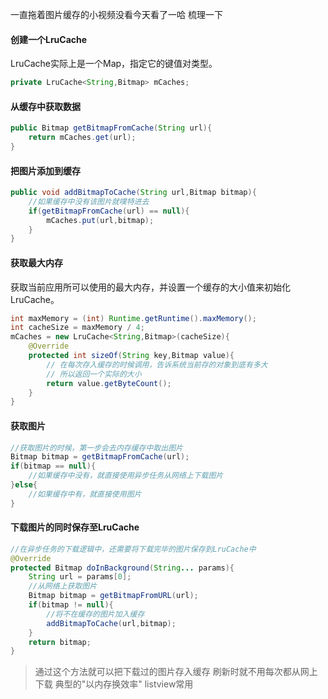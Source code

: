 一直拖着图片缓存的小视频没看今天看了一哈
梳理一下
<!--more-->
#### 创建一个LruCache
LruCache实际上是一个Map，指定它的键值对类型。
```java
private LruCache<String,Bitmap> mCaches;
```
#### 从缓存中获取数据
```java
public Bitmap getBitmapFromCache(String url){
	return mCaches.get(url);
}
```
#### 把图片添加到缓存
```java
public void addBitmapToCache(String url,Bitmap bitmap){
	//如果缓存中没有该图片就噗特进去
	if(getBitmapFromCache(url) == null){
		mCaches.put(url,bitmap);
	}
}
```

#### 获取最大内存
获取当前应用所可以使用的最大内存，并设置一个缓存的大小值来初始化LruCache。
```java
int maxMemory = (int) Runtime.getRuntime().maxMemory();
int cacheSize = maxMemory / 4;
mCaches = new LruCache<String,Bitmap>(cacheSize){
	@Override
	protected int sizeOf(String key,Bitmap value){
		// 在每次存入缓存的时候调用，告诉系统当前存的对象到底有多大
		// 所以返回一个实际的大小
		return value.getByteCount();
	}
}
```
#### 获取图片
```java
//获取图片的时候，第一步会去内存缓存中取出图片
Bitmap bitmap = getBitmapFromCache(url);
if(bitmap == null){
	//如果缓存中没有，就直接使用异步任务从网络上下载图片
}else{
	//如果缓存中有，就直接使用图片
}
```
#### 下载图片的同时保存至LruCache
```java
//在异步任务的下载逻辑中，还需要将下载完毕的图片保存到LruCache中
@Override
protected Bitmap doInBackground(String... params){
	String url = params[0];
	//从网络上获取图片
	Bitmap bitmap = getBitmapFromURL(url);
	if(bitmap != null){
		//将不在缓存的图片加入缓存
		addBitmapToCache(url,bitmap);
	}
	return bitmap;
}
```

>通过这个方法就可以把下载过的图片存入缓存
刷新时就不用每次都从网上下载
典型的"以内存换效率"
listview常用